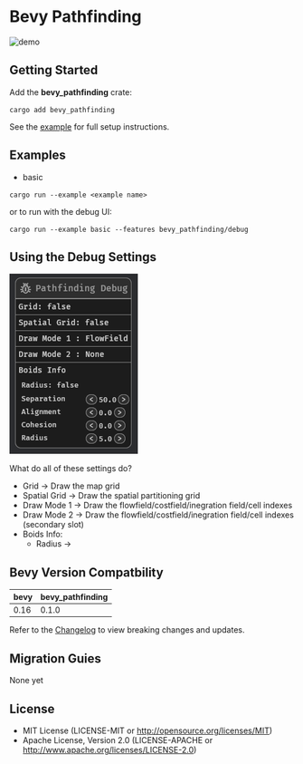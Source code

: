 # Bevy Pathfinding

![demo](assets/demo.gif)

## Getting Started

Add the **bevy_pathfinding** crate:

```
cargo add bevy_pathfinding
```

See the [example](examples/basic.rs) for full setup instructions.

## Examples

- basic

```
cargo run --example <example name>
```

or to run with the debug UI: 

```
cargo run --example basic --features bevy_pathfinding/debug
```

## Using the Debug Settings

![debug UI](assets/debug_ui.png)

What do all of these settings do?

- Grid -> Draw the map grid
- Spatial Grid -> Draw the spatial partitioning grid
- Draw Mode 1 -> Draw the flowfield/costfield/inegration field/cell indexes
- Draw Mode 2 -> Draw the flowfield/costfield/inegration field/cell indexes (secondary slot)
- Boids Info: 
    - Radius -> 

## Bevy Version Compatbility

| bevy | bevy_pathfinding |
| ---- | ---------------- |
| 0.16 | 0.1.0            |

Refer to the [Changelog](Changelog.md) to view breaking changes and updates.

## Migration Guies

None yet

## License 

- MIT License (LICENSE-MIT or http://opensource.org/licenses/MIT)
- Apache License, Version 2.0 (LICENSE-APACHE or http://www.apache.org/licenses/LICENSE-2.0)